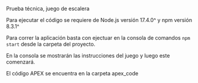 Prueba técnica, juego de escalera

Para ejecutar el código se requiere de Node.js versión 17.4.0^ y npm versión 8.3.1^

Para correr la aplicación basta con ejectuar en la consola de comandos ```npm start``` desde la carpeta del proyecto.

En la consola se mostrarán las instrucciones del juego y luego este comenzará.

El código APEX se encuentra en la carpeta apex_code